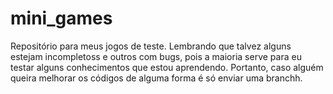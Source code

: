 # mini_games
Repositório para meus jogos de teste. Lembrando que talvez alguns estejam incompletoss e outros com bugs, pois a maioria serve para eu testar alguns conhecimentos que estou aprendendo. Portanto, caso alguém queira melhorar os códigos de alguma forma é só enviar uma branchh.
